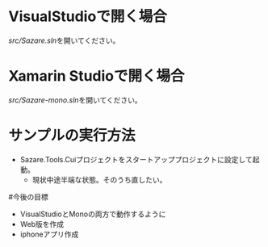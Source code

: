 
# VisualStudioで開く場合

*src/Sazare.sln*を開いてください。

# Xamarin Studioで開く場合

*src/Sazare-mono.sln*を開いてください。

# サンプルの実行方法

 * Sazare.Tools.Cuiプロジェクトをスタートアッププロジェクトに設定して起動。
   * 現状中途半端な状態。そのうち直したい。

#今後の目標
* VisualStudioとMonoの両方で動作するように
* Web版を作成
* iphoneアプリ作成
